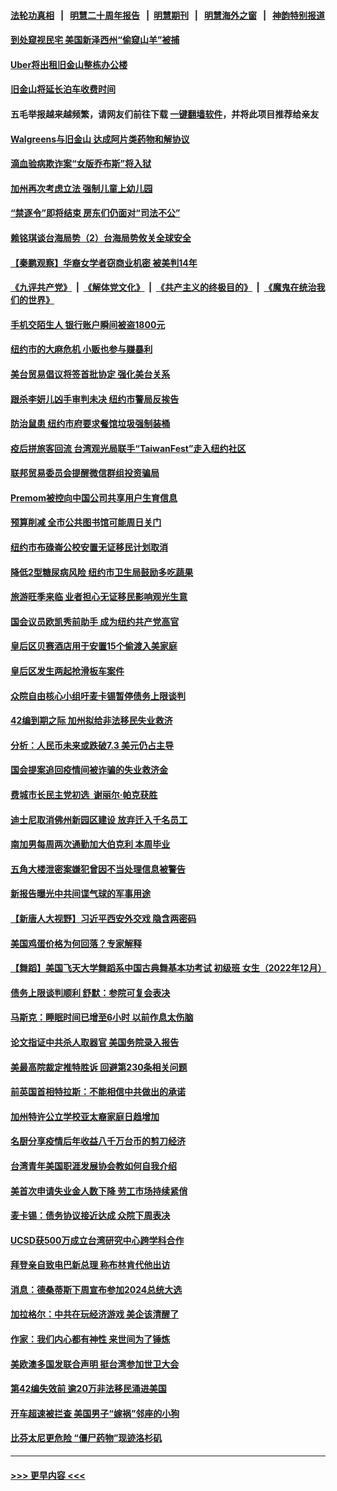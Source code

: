 #### [法轮功真相](https://github.com/gfw-breaker/truth/blob/master/README.md?t=0) &nbsp;&nbsp;|&nbsp;&nbsp; [明慧二十周年报告](https://github.com/gfw-breaker/mh-reports/blob/master/README.md?t=0) &nbsp;&nbsp;|&nbsp;&nbsp;[明慧期刊](https://github.com/gfw-breaker/mh-qikan) &nbsp;&nbsp;|&nbsp;&nbsp; [明慧海外之窗](https://github.com/gfw-breaker/mh-news/blob/master/README.md?t=0) &nbsp;&nbsp;|&nbsp;&nbsp; [神韵特别报道](https://github.com/gfw-breaker/mh-news/blob/master/shenyun.md?t=0)
#### [到处窥视民宅 美国新泽西州“偷窥山羊”被捕](../pages/nsc412/n14000034.md?t=05191843) 
#### [Uber将出租旧金山整栋办公楼](../pages/nsc412/n14000120.md?t=05191843) 
#### [旧金山将延长泊车收费时间](../pages/nsc412/n14000114.md?t=05191843) 
#### 五毛举报越来越频繁，请网友们前往下载 [一键翻墙软件](https://github.com/gfw-breaker/ssr-accounts)，并将此项目推荐给亲友
#### [Walgreens与旧金山 达成阿片类药物和解协议](../pages/nsc412/n14000110.md?t=05191843) 
#### [滴血验病欺诈案“女版乔布斯”将入狱](../pages/nsc412/n14000108.md?t=05191843) 
#### [加州再次考虑立法 强制儿童上幼儿园](../pages/nsc412/n14000099.md?t=05191843) 
#### [“禁逐令”即将结束 房东们仍面对“司法不公”](../pages/nsc412/n14000089.md?t=05191843) 
#### [赖铭琪谈台海局势（2）台海局势攸关全球安全](../pages/nsc412/n14000091.md?t=05191843) 
#### [【秦鹏观察】华裔女学者窃商业机密 被美判14年](../pages/nsc412/n14000012.md?t=05191843) 
#### [《九评共产党》](https://github.com/begood0513/9ping.md/blob/master/README.md) &nbsp;|&nbsp; [《解体党文化》](../../../../jtdwh.md/blob/master/README.md)  &nbsp;|&nbsp; [《共产主义的终极目的》](../../../../gczydzjmd.md/blob/master/README.md) &nbsp;|&nbsp; [《魔鬼在统治我们的世界》](../../../../mgztzwmdsj.md/blob/master/README.md) 
#### [手机交陌生人 银行账户瞬间被盗1800元](../pages/nsc412/n14000064.md?t=05191843) 
#### [纽约市的大麻危机 小贩也参与赚暴利](../pages/nsc412/n14000058.md?t=05191843) 
#### [美台贸易倡议将签首批协定 强化美台关系](../pages/nsc412/n14000054.md?t=05191843) 
#### [跟杀李妍儿凶手审判未决 纽约市警局反挨告](../pages/nsc412/n14000047.md?t=05191843) 
#### [防治鼠患 纽约市府要求餐馆垃圾强制装桶](../pages/nsc412/n14000041.md?t=05191843) 
#### [疫后拼旅客回流 台湾观光局联手“TaiwanFest”走入纽约社区](../pages/nsc412/n13999403.md?t=05191843) 
#### [联邦贸易委员会提醒微信群组投资骗局](../pages/nsc412/n14000063.md?t=05191843) 
#### [Premom被控向中国公司共享用户生育信息](../pages/nsc412/n14000061.md?t=05191843) 
#### [预算削减 全市公共图书馆可能周日关门](../pages/nsc412/n14000035.md?t=05191843) 
#### [纽约市布碌崙公校安置无证移民计划取消](../pages/nsc412/n14000037.md?t=05191843) 
#### [降低2型糖尿病风险 纽约市卫生局鼓励多吃蔬果](../pages/nsc412/n14000039.md?t=05191843) 
#### [旅游旺季来临 业者担心无证移民影响观光生意](../pages/nsc412/n14000043.md?t=05191843) 
#### [国会议员欧凯秀前助手 成为纽约共产党高官](../pages/nsc412/n14000045.md?t=05191843) 
#### [皇后区贝赛酒店用于安置15个偷渡入美家庭](../pages/nsc412/n14000049.md?t=05191843) 
#### [皇后区发生两起抢滑板车案件](../pages/nsc412/n14000051.md?t=05191843) 
#### [众院自由核心小组吁麦卡锡暂停债务上限谈判](../pages/nsc412/n13999960.md?t=05191843) 
#### [42编到期之际 加州拟给非法移民失业救济](../pages/nsc412/n14000013.md?t=05191843) 
#### [分析：人民币未来或跌破7.3 美元仍占主导](../pages/nsc412/n13999825.md?t=05191843) 
#### [国会提案追回疫情间被诈骗的失业救济金](../pages/nsc412/n13999981.md?t=05191843) 
#### [费城市长民主党初选  谢丽尔·帕克获胜](../pages/nsc412/n13999984.md?t=05191843) 
#### [迪士尼取消佛州新园区建设 放弃迁入千名员工](../pages/nsc412/n13999844.md?t=05191843) 
#### [南加男每周两次通勤加大伯克利 本周毕业](../pages/nsc412/n13999970.md?t=05191843) 
#### [五角大楼泄密案嫌犯曾因不当处理信息被警告](../pages/nsc412/n13999912.md?t=05191843) 
#### [新报告曝光中共间谍气球的军事用途](../pages/nsc412/n13999698.md?t=05191843) 
#### [【新唐人大视野】习近平西安外交戏 隐含两密码](../pages/nsc412/n13999899.md?t=05191843) 
#### [美国鸡蛋价格为何回落？专家解释](../pages/nsc412/n13998478.md?t=05191843) 
#### [【舞蹈】美国飞天大学舞蹈系中国古典舞基本功考试 初级班 女生（2022年12月）](../pages/nsc412/n13999830.md?t=05191843) 
#### [债务上限谈判顺利 舒默：参院可复会表决](../pages/nsc412/n13999870.md?t=05191843) 
#### [马斯克：睡眠时间已增至6小时 以前作息太伤脑](../pages/nsc412/n13999837.md?t=05191843) 
#### [论文指证中共杀人取器官 美国务院录入报告](../pages/nsc412/n13999890.md?t=05191843) 
#### [美最高院裁定推特胜诉 回避第230条相关问题](../pages/nsc412/n13999769.md?t=05191843) 
#### [前英国首相特拉斯：不能相信中共做出的承诺](../pages/nsc412/n13999889.md?t=05191843) 
#### [加州特许公立学校亚太裔家庭日趋增加](../pages/nsc412/n13999884.md?t=05191843) 
#### [名厨分享疫情后年收益八千万台币的剪刀经济](../pages/nsc412/n13999874.md?t=05191843) 
#### [台湾青年美国职涯发展协会教如何自我介绍](../pages/nsc412/n13999868.md?t=05191843) 
#### [美首次申请失业金人数下降 劳工市场持续紧俏](../pages/nsc412/n13999780.md?t=05191843) 
#### [麦卡锡：债务协议接近达成 众院下周表决](../pages/nsc412/n13999833.md?t=05191843) 
#### [UCSD获500万成立台湾研究中心跨学科合作](../pages/nsc412/n13999838.md?t=05191843) 
#### [拜登亲自致电巴新总理 称布林肯代他出访](../pages/nsc412/n13999776.md?t=05191843) 
#### [消息：德桑蒂斯下周宣布参加2024总统大选](../pages/nsc412/n13999685.md?t=05191843) 
#### [加拉格尔：中共在玩经济游戏 美企该清醒了](../pages/nsc412/n13999689.md?t=05191843) 
#### [作家：我们内心都有神性 来世间为了锤炼](../pages/nsc412/n13999682.md?t=05191843) 
#### [美欧澳多国发联合声明 挺台湾参加世卫大会](../pages/nsc412/n13999605.md?t=05191843) 
#### [第42编失效前 逾20万非法移民涌进美国](../pages/nsc412/n13999111.md?t=05191843) 
#### [开车超速被拦查 美国男子“嫁祸”邻座的小狗](../pages/nsc412/n13999329.md?t=05191843) 
#### [比芬太尼更危险 “僵尸药物”现迹洛杉矶](../pages/nsc412/n13999088.md?t=05191843) 

----
#### [ >>> 更早内容 <<< ](../indexes/nsc412-earlier.md)
